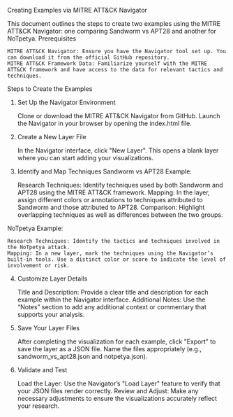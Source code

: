 Creating Examples via MITRE ATT&CK Navigator

This document outlines the steps to create two examples using the MITRE ATT&CK Navigator: one comparing Sandworm vs APT28 and another for NoTpetya.
Prerequisites

    MITRE ATT&CK Navigator: Ensure you have the Navigator tool set up. You can download it from the official GitHub repository.
    MITRE ATT&CK Framework Data: Familiarize yourself with the MITRE ATT&CK framework and have access to the data for relevant tactics and techniques.

Steps to Create the Examples
1. Set Up the Navigator Environment

    Clone or download the MITRE ATT&CK Navigator from GitHub.
    Launch the Navigator in your browser by opening the index.html file.

2. Create a New Layer File

    In the Navigator interface, click "New Layer".
    This opens a blank layer where you can start adding your visualizations.

3. Identify and Map Techniques
Sandworm vs APT28 Example:

    Research Techniques: Identify techniques used by both Sandworm and APT28 using the MITRE ATT&CK framework.
    Mapping: In the layer, assign different colors or annotations to techniques attributed to Sandworm and those attributed to APT28.
    Comparison: Highlight overlapping techniques as well as differences between the two groups.

NoTpetya Example:

    Research Techniques: Identify the tactics and techniques involved in the NoTpetya attack.
    Mapping: In a new layer, mark the techniques using the Navigator’s built-in tools. Use a distinct color or score to indicate the level of involvement or risk.

4. Customize Layer Details

    Title and Description: Provide a clear title and description for each example within the Navigator interface.
    Additional Notes: Use the “Notes” section to add any additional context or commentary that supports your analysis.

5. Save Your Layer Files

    After completing the visualization for each example, click "Export" to save the layer as a JSON file.
    Name the files appropriately (e.g., sandworm_vs_apt28.json and notpetya.json).

6. Validate and Test

    Load the Layer: Use the Navigator’s "Load Layer" feature to verify that your JSON files render correctly.
    Review and Adjust: Make any necessary adjustments to ensure the visualizations accurately reflect your research.
